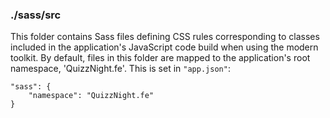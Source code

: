 ### ./sass/src

This folder contains Sass files defining CSS rules corresponding to classes
included in the application's JavaScript code build when using the modern toolkit.
By default, files in this folder are mapped to the application's root namespace, 'QuizzNight.fe'.
This is set in `"app.json"`:

    "sass": {
        "namespace": "QuizzNight.fe"
    }